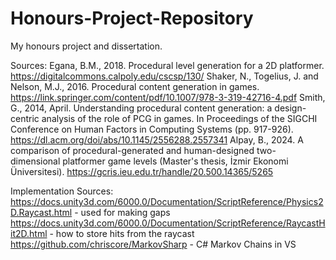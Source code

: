 # Honours-Project-Repository
 My honours project and dissertation.

Sources:
Egana, B.M., 2018. Procedural level generation for a 2D platformer. https://digitalcommons.calpoly.edu/cscsp/130/
Shaker, N., Togelius, J. and Nelson, M.J., 2016. Procedural content generation in games. https://link.springer.com/content/pdf/10.1007/978-3-319-42716-4.pdf
Smith, G., 2014, April. Understanding procedural content generation: a design-centric analysis of the role of PCG in games. In Proceedings of the SIGCHI Conference on Human Factors in Computing Systems (pp. 917-926). https://dl.acm.org/doi/abs/10.1145/2556288.2557341
Alpay, B., 2024. A comparison of procedural-generated and human-designed two-dimensional platformer game levels (Master's thesis, İzmir Ekonomi Üniversitesi). https://gcris.ieu.edu.tr/handle/20.500.14365/5265

Implementation Sources:
https://docs.unity3d.com/6000.0/Documentation/ScriptReference/Physics2D.Raycast.html - used for making gaps
https://docs.unity3d.com/6000.0/Documentation/ScriptReference/RaycastHit2D.html - how to store hits from the raycast
https://github.com/chriscore/MarkovSharp - C# Markov Chains in VS